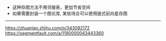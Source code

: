 - 这种存图方法不用邻接表，更加节省空间
- 如果需要封装一个图论库, 某些场合可以使用链式前向星存图

---

https://zhuanlan.zhihu.com/p/343092172
https://segmentfault.com/a/1190000043443360
